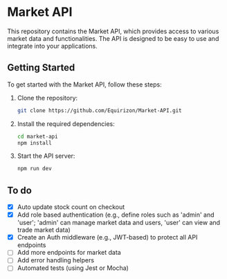 # Market API

This repository contains the Market API, which provides access to various market data and functionalities. The API is designed to be easy to use and integrate into your applications.

<!-- ## Features

- Access to real-time market data
- Historical market data retrieval
- Market analysis tools
- User-friendly documentation -->

## Getting Started

To get started with the Market API, follow these steps:

1. Clone the repository:

   ```bash
   git clone https://github.com/Equirizon/Market-API.git
   ```

2. Install the required dependencies:

   ```bash
   cd market-api
   npm install
   ```

3. Start the API server:

   ```bash
   npm run dev
   ```

<!-- 4. Access the API documentation at `http://localhost:3000/docs`. -->

## To do

- [x] Auto update stock count on checkout
- [x] Add role based authentication (e.g., define roles such as 'admin' and 'user'; 'admin' can manage market data and users, 'user' can view and trade market data)
- [x] Create an Auth middleware (e.g., JWT-based) to protect all API endpoints
- [ ] Add more endpoints for market data
- [ ] Add error handling helpers
- [ ] Automated tests (using Jest or Mocha)
<!-- ## License -->

<!-- This project is licensed under the MIT License - see the [LICENSE](LICENSE) file for details. -->
